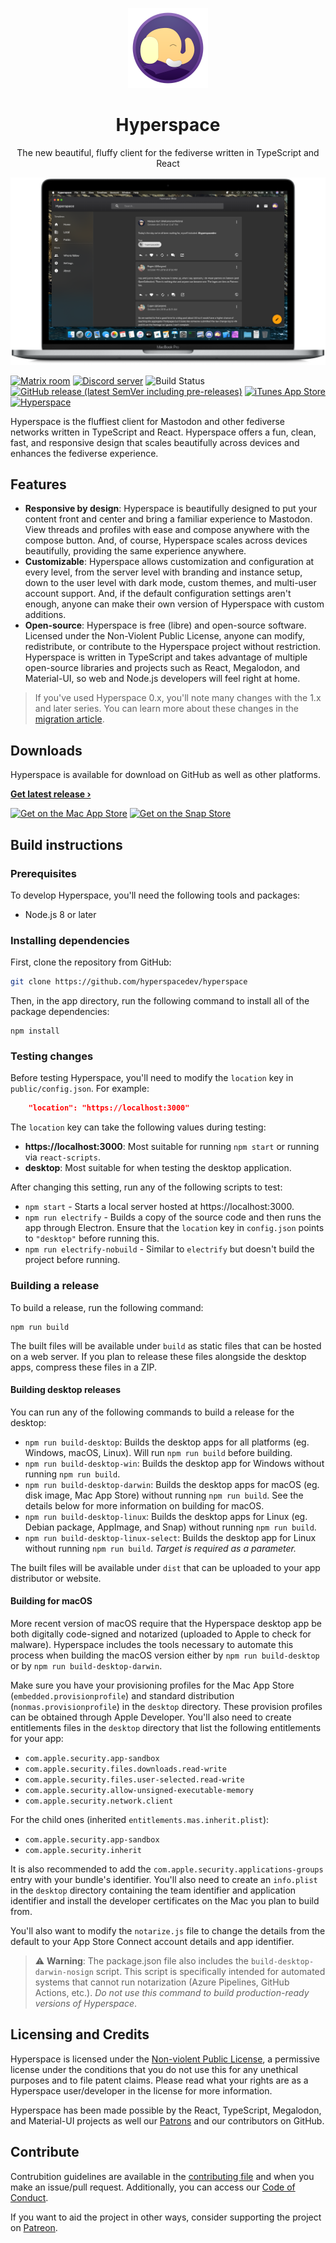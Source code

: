 <p align="center">
    <img src="desktop/app.iconset/icon_512@2x.png" width="128" max-width="25%" alt=“Hyperspace” />
</p>
<h1 align="center">Hyperspace</h1>

<p align="center">The new beautiful, fluffy client for the fediverse written in TypeScript and React</p>

![Hyperspace 1.0 on a MacBook Pro](screenshot.png)

[![Matrix room](https://img.shields.io/matrix/hypermasto:matrix.org.svg)](https://matrix.to/#/#hypermasto:matrix.org)
[![Discord server](https://img.shields.io/discord/554108687434907660.svg?color=blueviolet&label=discord)](https://discord.gg/c69AXwk) 
![Build Status](https://github.com/hyperspacedev/hyperspace/workflows/Node%20CI/badge.svg) [![GitHub release (latest SemVer including pre-releases)](https://img.shields.io/github/v/release/hyperspacedev/hyperspace?include_prereleases)](https://github.com/hyperspacedev/hyperspace/releases) [![iTunes App Store](https://img.shields.io/itunes/v/1454139710?label=Mac%20App%20Store&logo=apple&logoColor=white)](https://apps.apple.com/us/app/hyperspace/id1454139710?mt=12) [![Hyperspace](https://snapcraft.io/hyperspace/badge.svg)](https://snapcraft.io/hyperspace)

Hyperspace is the fluffiest client for Mastodon and other fediverse networks written in TypeScript and React. Hyperspace offers a fun, clean, fast, and responsive design that scales beautifully across devices and enhances the fediverse experience.

## Features

- **Responsive by design**: Hyperspace is beautifully designed to put your content front and center and bring a familiar experience to Mastodon. View threads and profiles with ease and compose anywhere with the compose button. And, of course, Hyperspace scales across devices beautifully, providing the same experience anywhere.
- **Customizable**: Hyperspace allows customization and configuration at every level, from the server level with branding and instance setup, down to the user level with dark mode, custom themes, and multi-user account support. And, if the default configuration settings aren't enough, anyone can make their own version of Hyperspace with custom additions.
- **Open-source**: Hyperspace is free (libre) and open-source software. Licensed under the Non-Violent Public License, anyone can modify, redistribute, or contribute to the Hyperspace project without restriction. Hyperspace is written in TypeScript and takes advantage of multiple open-source libraries and projects such as React, Megalodon, and Material-UI, so web and Node.js developers will feel right at home.

> If you've used Hyperspace 0.x, you'll note many changes with the 1.x and later series. You can learn more about these changes in the [migration article](MIGRATING.md).

## Downloads

Hyperspace is available for download on GitHub as well as other platforms.

[**Get latest release &rsaquo;**](https://github.com/hyperspacedev/hyperspace/releases/latest)

[![Get on the Mac App Store](https://hyperspace.marquiskurt.net/images/mas.svg)](https://itunes.apple.com/us/app/hyperspace/id1454139710?mt=12) [![Get on the Snap Store](https://snapcraft.io/static/images/badges/en/snap-store-black.svg)](https://snapcraft.io/hyperspace)

## Build instructions

### Prerequisites

To develop Hyperspace, you'll need the following tools and packages:

- Node.js 8 or later

### Installing dependencies

First, clone the repository from GitHub:

```bash
git clone https://github.com/hyperspacedev/hyperspace
```

Then, in the app directory, run the following command to install all of the package dependencies:

```npm
npm install
```

### Testing changes

Before testing Hyperspace, you'll need to modify the `location` key in `public/config.json`. For example:

```json
    "location": "https://localhost:3000"
```

The `location` key can take the following values during testing:

- **https://localhost:3000**: Most suitable for running `npm start` or running via `react-scripts`.
- **desktop**: Most suitable for when testing the desktop application.

After changing this setting, run any of the following scripts to test:

- `npm start` - Starts a local server hosted at https://localhost:3000.
- `npm run electrify` - Builds a copy of the source code and then runs the app through Electron. Ensure that the `location` key in `config.json` points to `"desktop"` before running this.
- `npm run electrify-nobuild` - Similar to `electrify` but doesn't build the project before running. 

### Building a release

To build a release, run the following command:

```npm
npm run build
```

The built files will be available under `build` as static files that can be hosted on a web server. If you plan to release these files alongside the desktop apps, compress these files in a ZIP.

#### Building desktop releases

You can run any of the following commands to build a release for the desktop:

- `npm run build-desktop`: Builds the desktop apps for all platforms (eg. Windows, macOS, Linux). Will run `npm run build` before building.
- `npm run build-desktop-win`: Builds the desktop app for Windows without running `npm run build`.
- `npm run build-desktop-darwin`: Builds the desktop apps for macOS (eg. disk image, Mac App Store) without running `npm run build`. See the details below for more information on building for macOS.
- `npm run build-desktop-linux`: Builds the desktop apps for Linux (eg. Debian package, AppImage, and Snap) without running `npm run build`.
- `npm run build-desktop-linux-select`: Builds the desktop app for Linux without running `npm run build`. _Target is required as a parameter._

The built files will be available under `dist` that can be uploaded to your app distributor or website.

#### Building for macOS

More recent version of macOS require that the Hyperspace desktop app be both digitally code-signed and notarized (uploaded to Apple to check for malware). Hyperspace includes the tools necessary to automate this process when building the macOS version either by `npm run build-desktop` or by `npm run build-desktop-darwin`.

Make sure you have your provisioning profiles for the Mac App Store (`embedded.provisionprofile`) and standard distribution (`nonmas.provisionprofile`) in the `desktop` directory. These provision profiles can be obtained through Apple Developer. You'll also need to create entitlements files in the `desktop` directory that list the following entitlements for your app:

- `com.apple.security.app-sandbox`
- `com.apple.security.files.downloads.read-write`
- `com.apple.security.files.user-selected.read-write`
- `com.apple.security.allow-unsigned-executable-memory`
- `com.apple.security.network.client`

For the child ones (inherited `entitlements.mas.inherit.plist`):

- `com.apple.security.app-sandbox`
- `com.apple.security.inherit`


It is also recommended to add the `com.apple.security.applications-groups` entry with your bundle's identifier. You'll also need to create an `info.plist` in the `desktop` directory containing the team identifier and application identifier and install the developer certificates on the Mac you plan to build from.

You'll also want to modify the `notarize.js` file to change the details from the default to your App Store Connect account details and app identifier. 

> ⚠️ **Warning**: The package.json file also includes the `build-desktop-darwin-nosign` script. This script is specifically intended for automated systems that cannot run notarization (Azure Pipelines, GitHub Actions, etc.). _Do not use this command to build production-ready versions of Hyperspace_.

## Licensing and Credits

Hyperspace is licensed under the [Non-violent Public License](LICENSE), a permissive license under the conditions that you do not use this for any unethical purposes and to file patent claims. Please read what your rights are as a Hyperspace user/developer in the license for more information.

Hyperspace has been made possible by the React, TypeScript, Megalodon, and Material-UI projects as well our [Patrons](patreon.md) and our contributors on GitHub.

## Contribute

Contrubition guidelines are available in the [contributing file](.github/contributing.md) and when you make an issue/pull request. Additionally, you can access our [Code of Conduct](.github/code_of_conduct.md).

If you want to aid the project in other ways, consider supporting the project on [Patreon](https://patreon.com/hyperspacedev). 
